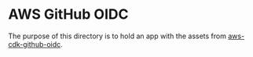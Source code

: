 # AWS GitHub OIDC
The purpose of this directory is to hold an app with the assets from [aws-cdk-github-oidc](https://www.npmjs.com/package/aws-cdk-github-oidc).

